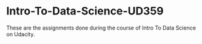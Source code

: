 # Intro-To-Data-Science-UD359
These are the assignments done during the course of Intro To Data Science on Udacity. 
